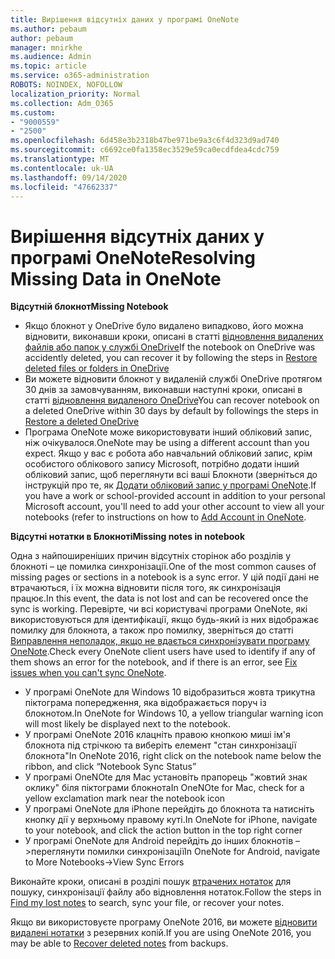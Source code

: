 ```yaml
---
title: Вирішення відсутніх даних у програмі OneNote
ms.author: pebaum
author: pebaum
manager: mnirkhe
ms.audience: Admin
ms.topic: article
ms.service: o365-administration
ROBOTS: NOINDEX, NOFOLLOW
localization_priority: Normal
ms.collection: Adm_O365
ms.custom:
- "9000559"
- "2500"
ms.openlocfilehash: 6d458e3b2318b47be971be9a3c6f4d323d9ad740
ms.sourcegitcommit: c6692ce0fa1358ec3529e59ca0ecdfdea4cdc759
ms.translationtype: MT
ms.contentlocale: uk-UA
ms.lasthandoff: 09/14/2020
ms.locfileid: "47662337"
---
```

# <a name="resolving-missing-data-in-onenote"></a><span data-ttu-id="6e325-102">Вирішення відсутніх даних у програмі OneNote</span><span class="sxs-lookup"><span data-stu-id="6e325-102">Resolving Missing Data in OneNote</span></span>

<span data-ttu-id="6e325-103">**Відсутній блокнот**</span><span class="sxs-lookup"><span data-stu-id="6e325-103">**Missing Notebook**</span></span>

- <span data-ttu-id="6e325-104">Якщо блокнот у OneDrive було видалено випадково, його можна відновити, виконавши кроки, описані в статті [відновлення видалених файлів або папок у службі OneDrive](https://support.office.com/article/949ada80-0026-4db3-a953-c99083e6a84f)</span><span class="sxs-lookup"><span data-stu-id="6e325-104">If the notebook on OneDrive was accidently deleted, you can recover it by following the steps in [Restore deleted files or folders in OneDrive](https://support.office.com/article/949ada80-0026-4db3-a953-c99083e6a84f)</span></span>
- <span data-ttu-id="6e325-105">Ви можете відновити блокнот у видаленій службі OneDrive протягом 30 днів за замовчуванням, виконавши наступні кроки, описані в статті [відновлення видаленого OneDrive](https://docs.microsoft.com/onedrive/restore-deleted-onedrive)</span><span class="sxs-lookup"><span data-stu-id="6e325-105">You can recover notebook on a deleted OneDrive within 30 days by default by followings the steps in [Restore a deleted OneDrive](https://docs.microsoft.com/onedrive/restore-deleted-onedrive)</span></span>
- <span data-ttu-id="6e325-106">Програма OneNote може використовувати інший обліковий запис, ніж очікувалося.</span><span class="sxs-lookup"><span data-stu-id="6e325-106">OneNote may be using a different account than you expect.</span></span> <span data-ttu-id="6e325-107">Якщо у вас є робота або навчальний обліковий запис, крім особистого облікового запису Microsoft, потрібно додати інший обліковий запис, щоб переглянути всі ваші Блокноти (зверніться до інструкцій про те, як [Додати обліковий запис у програмі OneNote](https://support.office.com/article/5afff855-54ee-47e4-a773-db048d4ac299).</span><span class="sxs-lookup"><span data-stu-id="6e325-107">If you have a work or school-provided account in addition to your personal Microsoft account, you'll need to add your other account to view all your notebooks (refer to instructions on how to [Add Account in OneNote](https://support.office.com/article/5afff855-54ee-47e4-a773-db048d4ac299).</span></span>

<span data-ttu-id="6e325-108">**Відсутні нотатки в Блокноті**</span><span class="sxs-lookup"><span data-stu-id="6e325-108">**Missing notes in notebook**</span></span>

<span data-ttu-id="6e325-109">Одна з найпоширеніших причин відсутніх сторінок або розділів у блокноті – це помилка синхронізації.</span><span class="sxs-lookup"><span data-stu-id="6e325-109">One of the most common causes of missing pages or sections in a notebook is a sync error.</span></span> <span data-ttu-id="6e325-110">У цій події дані не втрачаються, і їх можна відновити після того, як синхронізація працює.</span><span class="sxs-lookup"><span data-stu-id="6e325-110">In this event, the data is not lost and can be recovered once the sync is working.</span></span> <span data-ttu-id="6e325-111">Перевірте, чи всі користувачі програми OneNote, які використовуються для ідентифікації, якщо будь-який із них відображає помилку для блокнота, а також про помилку, зверніться до статті [Виправлення неполадок, якщо не вдається синхронізувати програму OneNote](https://support.office.com/article/299495ef-66d1-448f-90c1-b785a6968d45).</span><span class="sxs-lookup"><span data-stu-id="6e325-111">Check every OneNote client users have used to identify if any of them shows an error for the notebook, and if there is an error, see [Fix issues when you can't sync OneNote](https://support.office.com/article/299495ef-66d1-448f-90c1-b785a6968d45).</span></span>

- <span data-ttu-id="6e325-112">У програмі OneNote для Windows 10 відобразиться жовта трикутна піктограма попередження, яка відображається поруч із блокнотом.</span><span class="sxs-lookup"><span data-stu-id="6e325-112">In OneNote for Windows 10, a yellow triangular warning icon will most likely be displayed next to the notebook.</span></span>
- <span data-ttu-id="6e325-113">У програмі OneNote 2016 клацніть правою кнопкою миші ім'я блокнота під стрічкою та виберіть елемент "стан синхронізації блокнота"</span><span class="sxs-lookup"><span data-stu-id="6e325-113">In OneNote 2016, right click on the notebook name below the ribbon, and click “Notebook Sync Status”</span></span>
- <span data-ttu-id="6e325-114">У програмі OneNOte для Mac установіть прапорець "жовтий знак оклику" біля піктограми блокнота</span><span class="sxs-lookup"><span data-stu-id="6e325-114">In OneNOte for Mac, check for a yellow exclamation mark near the notebook icon</span></span>
- <span data-ttu-id="6e325-115">У програмі OneNote для iPhone перейдіть до блокнота та натисніть кнопку дії у верхньому правому куті.</span><span class="sxs-lookup"><span data-stu-id="6e325-115">In OneNote for iPhone, navigate to your notebook, and click the action button in the top right corner</span></span>
- <span data-ttu-id="6e325-116">У програмі OneNote для Android перейдіть до інших блокнотів – >переглянути помилки синхронізації</span><span class="sxs-lookup"><span data-stu-id="6e325-116">In OneNote for Android, navigate to More Notebooks->View Sync Errors</span></span>

<span data-ttu-id="6e325-117">Виконайте кроки, описані в розділі пошук [втрачених нотаток](https://support.office.com/article/32cb2bd7-afe7-44d2-a711-398a88421287) для пошуку, синхронізації файлу або відновлення нотаток.</span><span class="sxs-lookup"><span data-stu-id="6e325-117">Follow the steps in [Find my lost notes](https://support.office.com/article/32cb2bd7-afe7-44d2-a711-398a88421287) to search, sync your file, or recover your notes.</span></span>

<span data-ttu-id="6e325-118">Якщо ви використовуєте програму OneNote 2016, ви можете [відновити видалені нотатки](https://support.office.com/article/32ed1036-74fd-4c21-bc28-033a486e6b14) з резервних копій.</span><span class="sxs-lookup"><span data-stu-id="6e325-118">If you are using OneNote 2016, you may be able to [Recover deleted notes](https://support.office.com/article/32ed1036-74fd-4c21-bc28-033a486e6b14) from backups.</span></span>